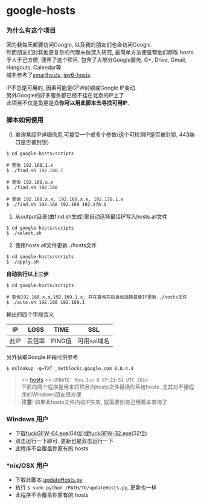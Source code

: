 google-hosts
============

### 为什么有这个项目

因为我每天都要访问Google, 以及我的朋友们也会访问Google.<br/>
然而朋友们对其他更复杂的代理未做深入研究, 最简单方法便是帮他们修改 hosts.<br/>
于人于己方便, 便弄了这个项目. 包含了大部分Google服务, G+, Drive, Gmail, Hangouts, Calendar等<br/>
域名参考了[smarthosts][smarthosts], [ipv6-hosts][ipv6-hosts].<br/>

IP不总是可用的, 因素可能是GFW封锁或Google IP变动.<br/>
另外Google的好多服务都已经不挂在北京的IP上了<br/>
此项目不仅是鱼更是渔**你可以用此脚本去寻找可用IP.**

### 脚本如何使用

0. 查询某段IP详细信息,可接受一个或多个参数(这个可检测IP是否被封锁, 443端口是否被封锁)

```
$ cd google-hosts/scripts

# 查询 192.168.1.x
$ ./find.sh 192.168.1

# 查询 192.168.x.x
$ ./find.sh 192.168

# 查询 192.168.x.x, 192.169.x.x, 192.170.1.x
$ ./find.sh 192.168 192.169 192.170.1
```

1. 从output目录(由find.sh生成)里自动选择最佳IP写入hosts.all文件

```
$ cd google-hosts/scripts
$ ./select.sh
```

2. 使用hosts.all文件更新../hosts文件

```
$ cd google-hosts/scripts
$ ./apply.sh
```

**自动执行以上三步**

```
$ cd google-hosts/scripts

# 查询192.168.x.x,192.169.1.x, 并在查询完后自动选择最佳IP更新../hosts文件
$ ./auto.sh 192.168 192.169.1
```

输出的四个字段含义

| IP | LOSS | TIME | SSL |
| --- | --- | --- | --- |
| 此IP | 丢包率| PING值 | 可用ssl域名 |

另外获取Google IP段可供参考

```
$ nslookup -q=TXT _netblocks.google.com 8.8.4.4
```

> \>\> [hosts][hosts] \<\< `UPDATE: Mon Jun 9 07:21:51 UTC 2014` <br/>
> 下面的两个程序是用来将项目内hosts文件替换你系统hosts. 尤其对不懂程序的Windows朋友很方便<br/>
> **注意**: 如果此hosts文件内的IP失效, 就需要你自己用脚本查询了<br/>

### Windows 用户

* 下载[fuckGFW-64.exe][fuckGFW-64.exe](64位)或[fuckGFW-32.exe][fuckGFW-32.exe](32位)
* 双击运行一下即可. 更新也是双击运行一下
* 此程序不会覆盖你原有的 hosts

### *nix/OSX 用户

* 下载此脚本 [updateHosts.py][updateHosts.py]
* 执行 `$ sudo python /PATH/TO/updateHosts.py`, 更新也一样
* 此程序不会覆盖你原有的 hosts

[hosts]: http://tx.txthinking.com/hosts
[fuckGFW-64.exe]: http://tx.txthinking.com/fuckGFW-64.exe
[fuckGFW-32.exe]: http://tx.txthinking.com/fuckGFW-32.exe
[smarthosts]: https://code.google.com/p/smarthosts/
[ipv6-hosts]: https://code.google.com/p/ipv6-hosts/
[updateHosts.py]: https://github.com/txthinking/google-hosts/tree/master/scripts/updateHosts.py


